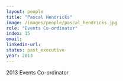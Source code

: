 ```yaml
---
layout: people
title: "Pascal Hendricks"
image: /images/people/pascal_hendricks.jpg
role: "Events Co-ordinator"
index: 15
email:
linkedin-url:
status: past_executive
year: 2013
---
```

2013 Events Co-ordinator

